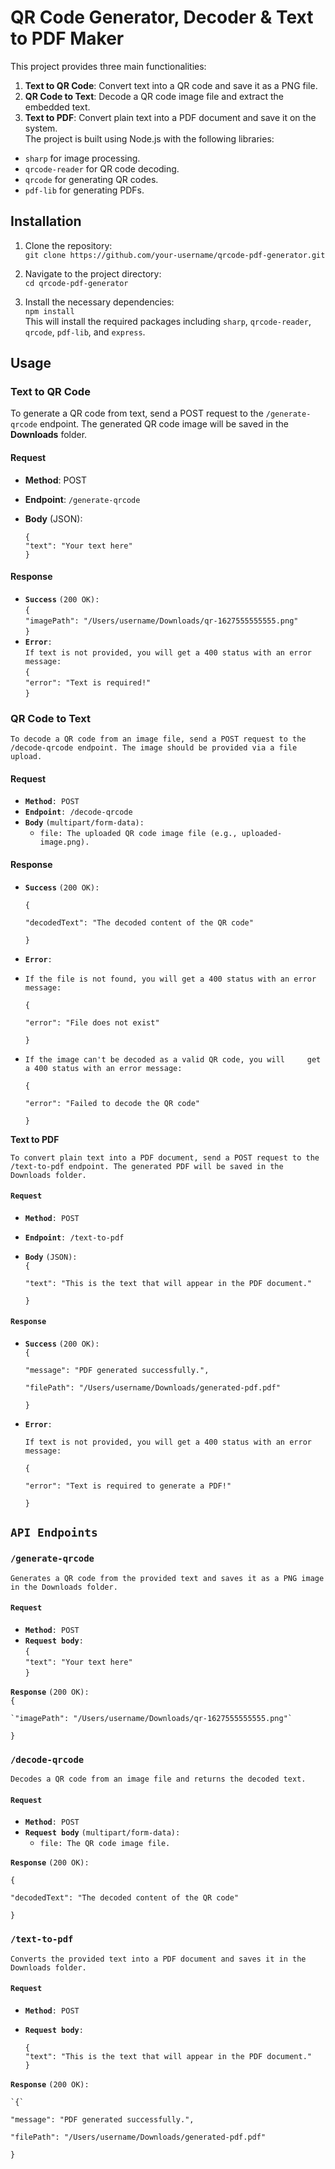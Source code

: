# **QR Code Generator, Decoder & Text to PDF Maker**

This project provides three main functionalities:

1. **Text to QR Code**: Convert text into a QR code and save it as a PNG file.  
2. **QR Code to Text**: Decode a QR code image file and extract the embedded text.  
3. **Text to PDF**: Convert plain text into a PDF document and save it on the system.  
   The project is built using Node.js with the following libraries:  
* `sharp` for image processing.  
* `qrcode-reader` for QR code decoding.  
* `qrcode` for generating QR codes.  
* `pdf-lib` for generating PDFs.

## **Installation**

1. Clone the repository:  
   `git clone https://github.com/your-username/qrcode-pdf-generator.git`

   

2. Navigate to the project directory:  
   `cd qrcode-pdf-generator`

   

3. Install the necessary dependencies:  
   `npm install`  
   This will install the required packages including `sharp`, `qrcode-reader`, `qrcode`, `pdf-lib`, and `express`.

## **Usage**

### **Text to QR Code**

To generate a QR code from text, send a POST request to the `/generate-qrcode` endpoint. The generated QR code image will be saved in the **Downloads** folder.

#### **Request**

* **Method**: POST  
* **Endpoint**: `/generate-qrcode`  
* **Body** (JSON):  
    
  `{`  
    `"text": "Your text here"`  
  `}`


#### **Response**

* **`Success`** `(200 OK):`  
  `{`  
    `"imagePath": "/Users/username/Downloads/qr-1627555555555.png"`  
  `}`  
* **`Error`**`:`  
  `If text is not provided, you will get a 400 status with an error message:`  
  `{`  
    `"error": "Text is required!"`  
  `}`

### **QR Code to Text**

`To decode a QR code from an image file, send a POST request to the /decode-qrcode endpoint. The image should be provided via a file upload.`

#### **Request**

* **`Method`**`: POST`  
* **`Endpoint`**`: /decode-qrcode`  
* **`Body`** `(multipart/form-data):`  
  * `file: The uploaded QR code image file (e.g., uploaded-image.png).`

#### **Response**

* **`Success`** `(200 OK):`

  `{` 

  `"decodedText": "The decoded content of the QR code"` 

  `}`

* **`Error`**`:`  
- `If the file is not found, you will get a 400 status with an error message:`

  `{`

    `"error": "File does not exist"`

  `}`


- `If the image can't be decoded as a valid QR code, you will     get a 400 status with an error message:`

  `{`

    `"error": "Failed to decode the QR code"`

  `}`

**Text to PDF**

`To convert plain text into a PDF document, send a POST request to the /text-to-pdf endpoint. The generated PDF will be saved in the Downloads folder.`

#### **`Request`**

* **`Method`**`: POST`  
* **`Endpoint`**`: /text-to-pdf`  
* **`Body`** `(JSON):`  
  `{`

    `"text": "This is the text that will appear in the PDF document."`

  `}`

#### **`Response`**

* **`Success`** `(200 OK):`  
  `{`

    `"message": "PDF generated successfully.",`

    `"filePath": "/Users/username/Downloads/generated-pdf.pdf"`

  `}`

* **`Error`**`:`

  `If text is not provided, you will get a 400 status with an error message:`

  `{`

    `"error": "Text is required to generate a PDF!"`

  `}`


## **`API Endpoints`**

### **`/generate-qrcode`**

`Generates a QR code from the provided text and saves it as a PNG image in the Downloads folder.`

#### **`Request`**

* **`Method`**`: POST`  
* **`Request body`**`:`  
  `{`  
    `"text": "Your text here"`  
  `}`

**`Response`** `(200 OK):`  
	`{`

  	`"imagePath": "/Users/username/Downloads/qr-1627555555555.png"`

`}`

### **`/decode-qrcode`**

`Decodes a QR code from an image file and returns the decoded text.`

#### **`Request`**

* **`Method`**`: POST`  
* **`Request body`** `(multipart/form-data):`  
  * `file: The QR code image file.`	

**`Response`** `(200 OK):`

`{`

  `"decodedText": "The decoded content of the QR code"`

`}`

### **`/text-to-pdf`**

`Converts the provided text into a PDF document and saves it in the Downloads folder.`

#### **`Request`**

* **`Method`**`: POST`  
* **`Request body`**`:`

  `{`  
    `"text": "This is the text that will appear in the PDF document."`  
  `}`

**`Response`** `(200 OK):`

	`{`

  `"message": "PDF generated successfully.",`

  `"filePath": "/Users/username/Downloads/generated-pdf.pdf"`

`}`

